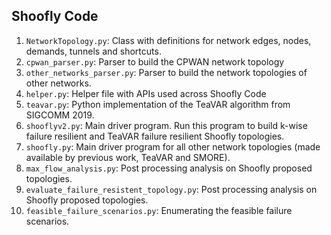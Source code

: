 ## Shoofly Code

1. `NetworkTopology.py`: Class with definitions for network edges, nodes, demands, tunnels and shortcuts.
2. `cpwan_parser.py`: Parser to build the CPWAN network topology
3. `other_networks_parser.py`: Parser to build the network topologies of other networks.
4. `helper.py`: Helper file with APIs used across Shoofly Code
5. `teavar.py`: Python implementation of the TeaVAR algorithm from SIGCOMM 2019.
6. `shooflyv2.py`: Main driver program. Run this program to build k-wise failure resilient and TeaVAR failure resilient Shoofly topologies.
7. `shoofly.py`: Main driver program for all other network topologies (made available by previous work, TeaVAR and SMORE).
8. `max_flow_analysis.py`: Post processing analysis on Shoofly proposed topologies.
9. `evaluate_failure_resistent_topology.py`: Post processing analysis on Shoofly proposed topologies.
10. `feasible_failure_scenarios.py`: Enumerating the feasible failure scenarios.

